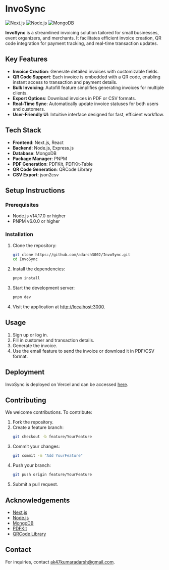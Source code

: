 # InvoSync

[![Next.js](https://img.shields.io/badge/Next.js-v11.1.0-black?style=flat&logo=next.js)](https://nextjs.org/)
[![Node.js](https://img.shields.io/badge/Node.js-v14.17.0-green?style=flat&logo=nodedotjs)](https://nodejs.org/)
[![MongoDB](https://img.shields.io/badge/MongoDB-v4.4.0-blue?style=flat&logo=mongodb)](https://www.mongodb.com/)

**InvoSync** is a streamlined invoicing solution tailored for small businesses, event organizers, and merchants. It facilitates efficient invoice creation, QR code integration for payment tracking, and real-time transaction updates.

## Key Features

- **Invoice Creation**: Generate detailed invoices with customizable fields.
- **QR Code Support**: Each invoice is embedded with a QR code, enabling instant access to transaction and payment details.
- **Bulk Invoicing**: Autofill feature simplifies generating invoices for multiple clients.
- **Export Options**: Download invoices in PDF or CSV formats.
- **Real-Time Sync**: Automatically update invoice statuses for both users and customers.
- **User-Friendly UI**: Intuitive interface designed for fast, efficient workflow.

## Tech Stack

- **Frontend**: Next.js, React
- **Backend**: Node.js, Express.js
- **Database**: MongoDB
- **Package Manager**: PNPM
- **PDF Generation**: PDFKit, PDFKit-Table
- **QR Code Generation**: QRCode Library
- **CSV Export**: json2csv

## Setup Instructions

### Prerequisites
- Node.js v14.17.0 or higher
- PNPM v6.0.0 or higher

### Installation

1. Clone the repository:
    ```bash
    git clone https://github.com/adarsh3002/InvoSync.git
    cd InvoSync
    ```

2. Install the dependencies:
    ```bash
    pnpm install
    ```

3. Start the development server:
    ```bash
    pnpm dev
    ```

4. Visit the application at [http://localhost:3000](http://localhost:3000).

## Usage

1. Sign up or log in.
2. Fill in customer and transaction details.
3. Generate the invoice.
4. Use the email feature to send the invoice or download it in PDF/CSV format.

## Deployment

InvoSync is deployed on Vercel and can be accessed [here](https://invo-sync.vercel.app).

## Contributing

We welcome contributions. To contribute:

1. Fork the repository.
2. Create a feature branch:
    ```bash
    git checkout -b feature/YourFeature
    ```
3. Commit your changes:
    ```bash
    git commit -m "Add YourFeature"
    ```
4. Push your branch:
    ```bash
    git push origin feature/YourFeature
    ```
5. Submit a pull request.


## Acknowledgements

- [Next.js](https://nextjs.org/)
- [Node.js](https://nodejs.org/)
- [MongoDB](https://www.mongodb.com/)
- [PDFKit](http://pdfkit.org/)
- [QRCode Library](https://github.com/soldair/node-qrcode)

## Contact

For inquiries, contact [ak47kumaradarsh@gmail.com](mailto:ak47kumaradarsh@gmail.com).
